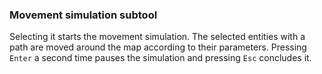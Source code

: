 ### Movement simulation subtool
Selecting it starts the movement simulation. The selected entities with a path are moved around the map according to their parameters. Pressing `Enter` a second time pauses the simulation and pressing `Esc` concludes it.
